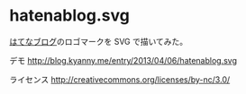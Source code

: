 hatenablog.svg
==============

[はてなブログ](http://hatenablog.com/)のロゴマークを SVG で描いてみた。

デモ http://blog.kyanny.me/entry/2013/04/06/hatenablog.svg

ライセンス http://creativecommons.org/licenses/by-nc/3.0/
